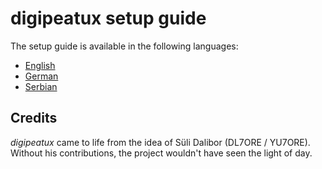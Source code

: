 # digipeatux setup guide

The setup guide is available in the following languages:

- [English](English.md)
- [German](German.md)
- [Serbian](Serbian.md)

## Credits

_digipeatux_ came to life from the idea of Süli Dalibor (DL7ORE / YU7ORE). Without his contributions, the project wouldn't have seen the light of day.
